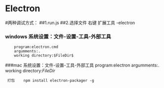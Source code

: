 # Electron

#两种调试方式：
  ##1.run.js
  ##2.选择文件 右键 扩展工具 -electron  
  
   ### windows 系统设置：文件-设置-工具-外部工具
        program:electron.cmd
        argumments:.
        working directory:$FileDir$
   ###mac 系统设置：文件-设置-工具-外部工具
             program:electron
             argumments:.
             working directory:$FileDir$
             
             
     打包    npm install electron-packager -g